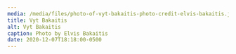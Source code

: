 ```yaml
---
media: /media/files/photo-of-vyt-bakaitis-photo-credit-elvis-bakaitis.jpg
title: Vyt Bakaitis
alt: Vyt Bakaitis
caption: Photo by Elvis Bakaitis
date: 2020-12-07T18:18:00-0500
---
```

